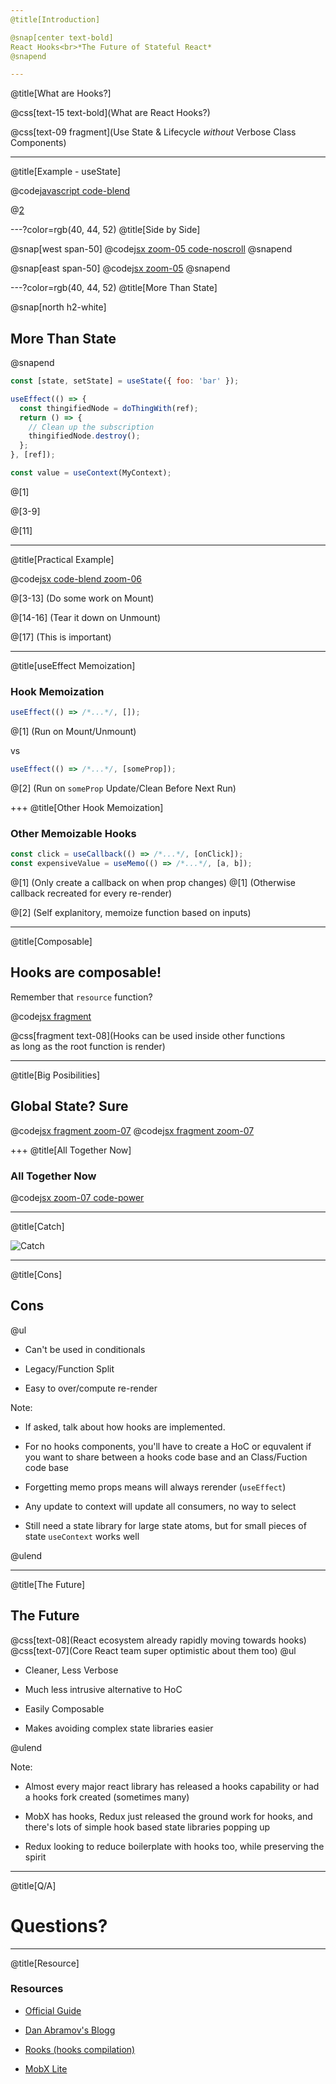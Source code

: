 ```yaml
---
@title[Introduction]

@snap[center text-bold]
React Hooks<br>*The Future of Stateful React*
@snapend

---
```

@title[What are Hooks?]

@css[text-15 text-bold](What are React Hooks?)

@css[text-09 fragment](Use State & Lifecycle *without* Verbose Class Components)

---
@title[Example - useState]

@code[javascript code-blend](presentations/react-hooks/useState.jsx)

@[2](Maaaaaagic)

---?color=rgb(40, 44, 52)
@title[Side by Side]

@snap[west span-50]
@code[jsx zoom-05 code-noscroll](presentations/react-hooks/useState--Before.jsx)
@snapend

@snap[east span-50]
@code[jsx zoom-05](presentations/react-hooks/useState.jsx)
@snapend

---?color=rgb(40, 44, 52)
@title[More Than State]

@snap[north h2-white]

## More Than State

@snapend

```jsx
const [state, setState] = useState({ foo: 'bar' });

useEffect(() => {
  const thingifiedNode = doThingWith(ref);
  return () => {
    // Clean up the subscription
    thingifiedNode.destroy();
  };
}, [ref]);

const value = useContext(MyContext);
```

@[1]

@[3-9]

@[11]

---
@title[Practical Example]

@code[jsx code-blend zoom-06](presentations/react-hooks/useEffect.jsx)

@[3-13] (Do some work on Mount)

@[14-16] (Tear it down on Unmount)

@[17] (This is important)

---
@title[useEffect Memoization]

### Hook Memoization

```jsx
useEffect(() => /*...*/, []);
```

@[1] (Run on Mount/Unmount)

vs

```jsx
useEffect(() => /*...*/, [someProp]);
```

@[2] (Run on `someProp` Update/Clean Before Next Run)

+++
@title[Other Hook Memoization]

### Other Memoizable Hooks

```jsx
const click = useCallback(() => /*...*/, [onClick]);
const expensiveValue = useMemo(() => /*...*/, [a, b]);
```

@[1] (Only create a callback on when prop changes)
@[1] (Otherwise callback recreated for every re-render)

@[2] (Self explanitory, memoize function based on inputs)

---
@title[Composable]

## Hooks are composable!

Remember that `resource` function?

@code[jsx fragment](presentations/react-hooks/composable.jsx)

@css[fragment text-08](Hooks can be used inside other functions<br>as long as the root function is render)

---
@title[Big Posibilities]

## Global State? Sure

@code[jsx fragment zoom-07](presentations/react-hooks/api.jsx)
@code[jsx fragment zoom-07](presentations/react-hooks/view.jsx)

+++
@title[All Together Now]

### All Together Now

@code[jsx zoom-07 code-power](presentations/react-hooks/multiContext.jsx)

---
@title[Catch]

![Catch](https://www.scienceabc.com/wp-content/uploads/2016/09/whats-the-catch-meme.jpg)

---
@title[Cons]

## Cons

@ul

- Can't be used in conditionals

- Legacy/Function Split

- Easy to over/compute re-render

Note: 

- If asked, talk about how hooks are implemented.

- For no hooks components, you'll have to create a HoC or equvalent if you want to share between a hooks code base and an Class/Fuction code base

- Forgetting memo props means will always rerender (`useEffect`)

- Any update to context will update all consumers, no way to select

- Still need a state library for large state atoms, but for small pieces of state `useContext` works well

@ulend

---
@title[The Future]

## The Future

@css[text-08](React ecosystem already rapidly moving towards hooks)
@css[text-07](Core React team super optimistic about them too)
@ul

- Cleaner, Less Verbose

- Much less intrusive alternative to HoC

- Easily Composable

- Makes avoiding complex state libraries easier

@ulend

Note:

 - Almost every major react library has released a hooks capability or had a hooks fork created (sometimes many)

 - MobX has hooks, Redux just released the ground work for hooks, and there's lots of simple hook based state libraries popping up

 - Redux looking to reduce boilerplate with hooks too, while preserving the spirit

---
@title[Q/A]

# Questions?

---
@title[Resource]

### Resources

- [Official Guide](https://reactjs.org/docs/hooks-intro.html)

- [Dan Abramov's Blogg](https://overreacted.io/)

- [Rooks (hooks compilation)](https://react-hooks.org/)

- [MobX Lite](https://github.com/mobxjs/mobx-react-lite)